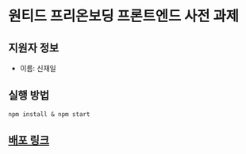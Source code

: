 # 원티드 프리온보딩 프론트엔드 사전 과제

## 지원자 정보

-   이름: 신재일

## 실행 방법

```shell
npm install & npm start
```

## [배포 링크](https://wanted-frontend-jis.netlify.app/)
